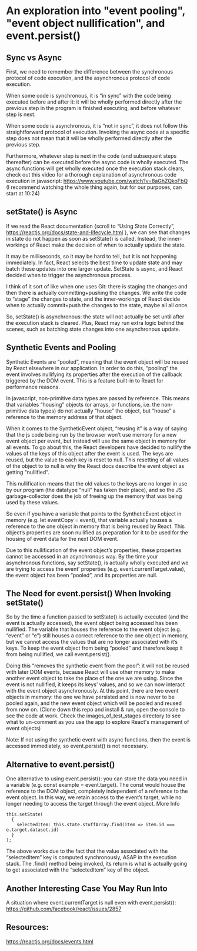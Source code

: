 # An exploration into "event pooling", "event object nullification", and event.persist()


## Sync vs Async

First, we need to remember the difference between the synchronous protocol of code execution, and the asynchronous protocol of code execution.

When some code is synchronous, it is “in sync” with the code being executed before and after it: it will be wholly performed directly after the previous step in the program is finished executing, and before whatever step is next.  

When some code is asynchronous, it is “not in sync”, it does not follow this straightforward protocol of execution. Invoking the async code at a specific step does not mean that it will be wholly performed directly after the previous step.

Furthermore, whatever step is next in the code (and subsequent steps thereafter) can be executed before the async code is wholly executed. The async functions will get wholly executed once the execution stack clears, check out this video for a thorough explanation of asynchronous code execution in javascript:
https://www.youtube.com/watch?v=8aGhZQkoFbQ
(I recommend watching the whole thing again, but for our purposes, can start at 10:24)

## setState() is Async

If we read the React documentation {scroll to “Using State Correctly”, https://reactjs.org/docs/state-and-lifecycle.html }, we can see that changes in state do not happen as soon as setState() is called. Instead, the inner-workings of React make the decision of when to actually update the state.

It may be milliseconds, so it may be hard to tell, but it is not happening immediately. In fact, React selects the best time to update state and may batch these updates into one larger update.  SetState is async, and React decided when to trigger the asynchronous process.

I think of it sort of like when one uses Git: there is staging the changes and then there is actually committing+pushing the changes. We write the code to “stage” the changes to state, and the inner-workings of React decide when to actually commit+push the changes to the state, maybe all all once.

So, setState() is asynchronous: the state will not actually be set until after the execution stack is cleared. Plus, React may run extra logic behind the scenes, such as batching state changes into one asynchronous update.

## Synthetic Events and Pooling

Synthetic Events are “pooled”, meaning that the event object will be reused by React elsewhere in our application. In order to do this, “pooling” the event involves nullifying its properties after the execution of the callback triggered by the DOM event. This is a feature built-in to React for performance reasons.

In javascript, non-primitive data types are passed by reference. This means that variables “housing” objects (or arrays, or functions, i.e. the non-primitive data types) do not actually “house” the object, but “house” a reference to the memory address of that object.

When it comes to the SyntheticEvent object, “reusing it” is a way of saying that the js code being run by the browser won’t use memory for a new event object per event, but instead will use the same object in memory for all events. To go about this, the React developers have decided to nullify the values of the keys of this object after the event is used. The keys are reused, but the value to each key is reset to null. This resetting of all values of the object to to null is why the React docs describe the event object as getting “nullified”.

This nullification means that the old values to the keys are no longer in use by our program (the datatype “null” has taken their place), and so the JS garbage-collector does the job of freeing up the memory that was being used by these values.

So even if you have a variable that points to the SyntheticEvent object in memory (e.g. let eventCopy = event), that variable actually houses a reference to the one object in memory that is being reused by React. This object’s properties are soon nullified as preparation for it to be used for the housing of event data for the next DOM event.

Due to this nullification of the event object’s properties, these properties cannot be accessed in an asynchronous way. By the time your asynchronous functions, say setState(), is actually wholly executed and we are trying to access the event’ properties (e.g. event.currentTarget.value), the event object has been “pooled”, and its properties are null.

## The Need for event.persist() When Invoking setState()

So by the time a function passed to setState() is actually executed (and the event is actually accessed), the event object being accessed has been nullified. The variable that houses the reference to the event object (e.g. “event” or “e”) still houses a correct reference to the one object in memory, but we cannot access the values that are no longer associated with it’s keys. To keep the event object from being “pooled” and therefore keep it from being nullified, we call event.persist().

Doing this “removes the synthetic event from the pool”: it will not be reused with later DOM events, because React will use other memory to make another event object to take the place of the one we are using. Since the event is not nullified, it keeps its keys’ values, and so we can now interact with the event object asynchronously. At this point, there are two event objects in memory: the one we have persisted and is now never to be pooled again, and the new event object which will be pooled and reused from now on. (Clone down this repo and install & run, open the console to see the code at work. Check the images_of_test_stages directory to see what to un-comment as you use the app to explore React's management of event objects)

Note: If not using the synthetic event with async functions, then the event is accessed immediately, so event.persist() is not necessary.

## Alternative to event.persist()

One alternative to using event.persist(): you can store the data you need in a variable (e.g. const example = event.target). The const would house the reference to the DOM object, completely independent of a reference to the event object. In this way, we retain access to the event’s target, while no longer needing to access the target through the event object.
More Info

```
this.setState(
  {
    selectedItem: this.state.stuffArray.find(item => item.id === e.target.dataset.id)
  }
);
```

The above works due to the fact that the value associated with the “selectedItem” key is computed synchronously, ASAP in the execution stack. The .find() method being invoked, its return is what is actually going to get associated with the “selectedItem” key of the object.

## Another Interesting Case You May Run Into

A situation where event.currentTarget is null even with event.persist():
https://github.com/facebook/react/issues/2857



## Resources:
https://reactjs.org/docs/events.html
